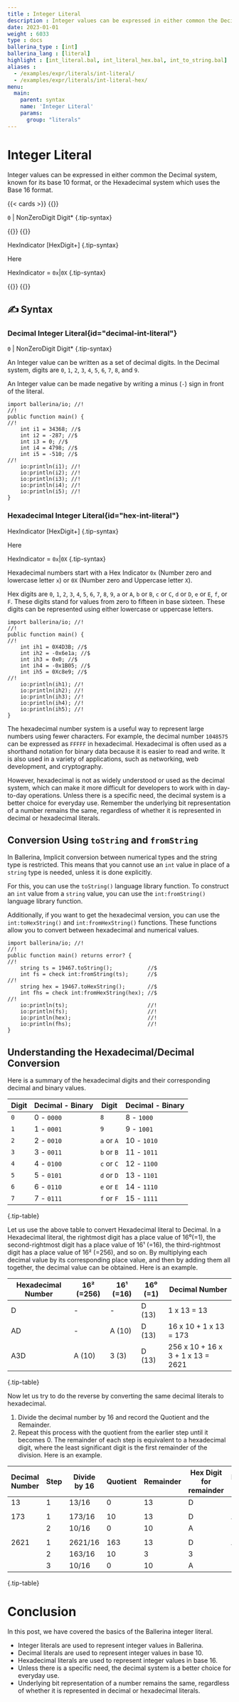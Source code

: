```yaml
---
title : Integer Literal
description : Integer values can be expressed in either common the Decimal system, known for its base 10 format, or the Hexadecimal system which uses the Base 16 format.
date: 2023-01-01
weight : 6033
type : docs
ballerina_type : [int]
ballerina_lang : [literal]
highlight : [int_literal.bal, int_literal_hex.bal, int_to_string.bal]
aliases : 
  - /examples/expr/literals/int-literal/
  - /examples/expr/literals/int-literal-hex/
menu:
  main:
    parent: syntax
    name: 'Integer Literal'
    params:
      group: "literals"
---
```


# Integer Literal

Integer values can be expressed in either common the Decimal system, known for its base 10 format, or the Hexadecimal system which uses the Base 16 format.

{{< cards >}}
{{<card header="✍ Syntax" title="Decimal Literal" url="#decimal-int-literal">}}

`0` | NonZeroDigit Digit*
{.tip-syntax}

{{</card>}}
{{<card header="✍ Syntax" title="Hexadecimal Literal" url="#hex-int-literal">}}

HexIndicator [HexDigit+]
{.tip-syntax}

Here

HexIndicator = `0x`|`0X`
{.tip-syntax}

{{</card>}}
{{</cards>}}

## ✍ Syntax

### Decimal Integer Literal{id="decimal-int-literal"}

`0` | NonZeroDigit Digit*
{.tip-syntax}

An Integer value can be written as a set of decimal digits. In the Decimal system, digits are 
`0`, `1`, `2`, `3`, `4`, `5`, `6`, `7`, `8`, and `9`.

An Integer value can be made negative by writing a minus (`-`) sign in front of the literal.

```ballerina {filename="int_literal.bal" title="Decimal Integer Literal" result="output"}
import ballerina/io; //!
//!
public function main() {
//!
    int i1 = 34368; //$
    int i2 = -287; //$
    int i3 = 0; //$
    int i4 = 4798; //$
    int i5 = -510; //$
//!
    io:println(i1); //!
    io:println(i2); //!
    io:println(i3); //!
    io:println(i4); //!
    io:println(i5); //!
}
```

### Hexadecimal Integer Literal{id="hex-int-literal"}

HexIndicator [HexDigit+]
{.tip-syntax}

Here

HexIndicator = `0x`|`0X`
{.tip-syntax}

Hexadecimal numbers start with a Hex Indicator `0x` (Number zero and lowercase letter `x`) or `0X` 
(Number zero and Uppercase letter `X`).

Hex digits are `0`, `1`, `2`, `3`, `4`, `5`, `6`, `7`, `8`, `9`, `a` or `A`, `b` or `B`, `c` or `C`, `d` or `D`, `e` 
or `E`, `f`, or `F`. These digits stand for values from zero to fifteen in base sixteen. 
These digits can be represented using either lowercase or uppercase letters.

```ballerina {filename="int_literal_hex.bal" title="Hexadecimal Integer Literal" result="output" }
import ballerina/io; //!
//!
public function main() {
//!
    int ih1 = 0X4D3B; //$
    int ih2 = -0x6e1a; //$
    int ih3 = 0x0; //$
    int ih4 = -0x1B05; //$
    int ih5 = 0Xc8e9; //$
//!
    io:println(ih1); //!
    io:println(ih2); //!
    io:println(ih3); //!
    io:println(ih4); //!
    io:println(ih5); //!
}
```

The hexadecimal number system is a useful way to represent large numbers using fewer characters. 
For example, the decimal number `1048575` can be expressed as `FFFFF` in hexadecimal.
Hexadecimal is often used as a shorthand notation for binary data because it is easier to read and write.
It is also used in a variety of applications, such as networking, web development, and cryptography.

However, hexadecimal is not as widely understood or used as the decimal system, which can make it more difficult for
developers to work with in day-to-day operations. Unless there is a specific need, the decimal system is a better
choice for everyday use. Remember the underlying bit representation of a number remains the same,
regardless of whether it is represented in decimal or hexadecimal literals.

## Conversion Using `toString` and `fromString`

In Ballerina, Implicit conversion between numerical types and the string type is restricted. 
This means that you cannot use an `int` value in place of a `string` type is needed, unless it is done explicitly.

For this, you can use the `toString()` language library function. To construct an `int` value from a `string` value,
you can use the `int:fromString()`  language library function.

Additionally, if you want to get the hexadecimal version, you can use the `int:toHexString()` and `int:fromHexString()`
functions. These functions allow you to convert between hexadecimal and numerical values.

```ballerina {filename="int_to_string.bal" title="Converting an int to a string" result="output"}
import ballerina/io; //!
//!
public function main() returns error? {
//!
    string ts = 19467.toString();           //$
    int fs = check int:fromString(ts);      //$
//!
    string hex = 19467.toHexString();       //$
    int fhs = check int:fromHexString(hex); //$
//!
    io:println(ts);                         //!
    io:println(fs);                         //!
    io:println(hex);                        //!
    io:println(fhs);                        //!
}
```

## Understanding the Hexadecimal/Decimal Conversion

Here is a summary of the hexadecimal digits and their corresponding decimal and binary values.

| Digit | Decimal - Binary | Digit      | Decimal - Binary |
| ----- | ---------------- | ---------- | ---------------- |
| `0`   | 0 - `0000`       | `8`        | 8 - `1000`       |
| `1`   | 1 - `0001`       | `9`        | 9 - `1001`       |
| `2`   | 2 - `0010`       | `a` or `A` | 10 - `1010`      |
| `3`   | 3 - `0011`       | `b` or `B` | 11 - `1011`      |
| `4`   | 4 - `0100`       | `c` or `C` | 12 - `1100`      |
| `5`   | 5 - `0101`       | `d` or `D` | 13 - `1101`      |
| `6`   | 6 - `0110`       | `e` or `E` | 14 - `1110`      |
| `7`   | 7 - `0111`       | `f` or `F` | 15 - `1111`      |
{.tip-table}

Let us use the above table to convert Hexadecimal literal to Decimal. In a Hexadecimal literal,
the rightmost digit has a place value of 16⁰(=1), the second-rightmost digit has a place value of 16¹ (=16),
the third-rightmost digit has a place value of 16² (=256), and so on.
By multiplying each decimal value by its corresponding place value, and then by adding them all together,
the decimal value can be obtained. Here is an example.

| Hexadecimal Number | 16² (=256) | 16¹ (=16) | 16⁰ (=1) | Decimal Number                    |
| ------------------ | ---------- | --------- | --------- | --------------------------------- |
| D                  | -          | -         | D (13)    | 1 x 13 = 13                       |
| AD                 | -          | A (10)    | D (13)    | 16 x 10 + 1 x 13 = 173            |
| A3D                | A (10)     | 3 (3)     | D (13)    | 256 x 10 + 16 x 3 + 1 x 13 = 2621 |
{.tip-table}

Now let us try to do the reverse by converting the same decimal literals to hexadecimal.

1. Divide the decimal number by 16 and record the Quotient and the Remainder.
2. Repeat this process with the quotient from the earlier step until it becomes 0.
   The remainder of each step is equivalent to a hexadecimal digit, 
   where the least significant digit is the first remainder of the division. Here is an example.

| Decimal Number | Step | Divide by 16 | Quotient | Remainder | Hex Digit for remainder | Hexadecimal Number |
| -------------- | ---- | ------------ | -------- | --------- | ----------------------- | ------------------ |
| 13             | 1    | 13/16        | 0        | 13        | D                       | D                  |
|                |      |              |          |           |
| 173            | 1    | 173/16       | 10       | 13        | D                       | AD                 |
|                | 2    | 10/16        | 0        | 10        | A                       |                    |
|                |      |              |          |           |
| 2621           | 1    | 2621/16      | 163      | 13        | D                       | A3D                |
|                | 2    | 163/16       | 10       | 3         | 3                       |                    |
|                | 3    | 10/16        | 0        | 10        | A                       |                    |
{.tip-table}

# Conclusion

In this post, we have covered the basics of the Ballerina integer literal. 

* Integer literals are used to represent integer values in Ballerina.
* Decimal literals are used to represent integer values in base 10.
* Hexadecimal literals are used to represent integer values in base 16.
* Unless there is a specific need, the decimal system is a better choice for everyday use.
* Underlying bit representation of a number remains the same, regardless of whether it is represented in decimal or
  hexadecimal literals.